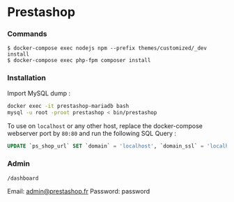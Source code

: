 # Prestashop

### Commands

~~~~~~~~~~~~~~~~~~~~~~~~~~~~~~~~~~~~~~~~~~~~~~~~~~~~~~~~~~~~~~~~~~~~~~~~~~~~~~~~$ docker-compose up -d
$ docker-compose exec nodejs npm --prefix themes/customized/_dev install
$ docker-compose exec php-fpm composer install
~~~~~~~~~~~~~~~~~~~~~~~~~~~~~~~~~~~~~~~~~~~~~~~~~~~~~~~~~~~~~~~~~~~~~~~~~~~~~~~~


### Installation

Import MySQL dump :
````bash
docker exec -it prestashop-mariadb bash
mysql -u root -proot prestashop < bin/prestashop
````

To use on ``localhost`` or any other host, replace the 
docker-compose webserver port by ``80:80`` and run the following 
SQL Query : 
````sql
UPDATE `ps_shop_url` SET `domain` = 'localhost', `domain_ssl` = 'localhost' WHERE `id_shop_url` = 1;
````

### Admin 
``/dashboard``

Email: admin@prestashop.fr
Password: password